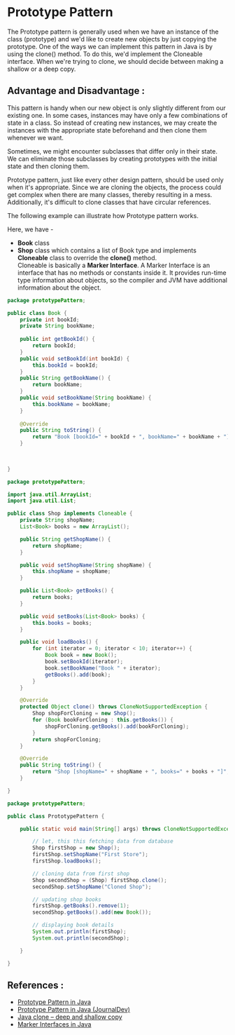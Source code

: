 # Prototype Pattern
The Prototype pattern is generally used when we have an instance of the class (prototype) and we'd like to create new objects by just copying the prototype. One of the ways we can implement this pattern in Java is by using the clone() method. To do this, we'd implement the Cloneable interface. When we're trying to clone, we should decide between making a shallow or a deep copy.  

## Advantage and Disadvantage :

This pattern is handy when our new object is only slightly different from our existing one. In some cases, instances may have only a few combinations of state in a class. So instead of creating new instances, we may create the instances with the appropriate state beforehand and then clone them whenever we want.

Sometimes, we might encounter subclasses that differ only in their state. We can eliminate those subclasses by creating prototypes with the initial state and then cloning them.

Prototype pattern, just like every other design pattern, should be used only when it's appropriate. Since we are cloning the objects, the process could get complex when there are many classes, thereby resulting in a mess. Additionally, it's difficult to clone classes that have circular references.

The following example can illustrate how Prototype pattern works.

Here, we have -
- **Book** class 
- **Shop** class which contains a list of Book type and implements **Cloneable** class to override the **clone()** method.  
Cloneable is basically a **Marker Interface**. A Marker Interface is an interface that has no methods or constants inside it. It provides run-time type information about objects, so the compiler and JVM have additional information about the object.

```java
package prototypePattern;

public class Book {
	private int bookId;
	private String bookName;
	
	public int getBookId() {
		return bookId;
	}
	public void setBookId(int bookId) {
		this.bookId = bookId;
	}
	public String getBookName() {
		return bookName;
	}
	public void setBookName(String bookName) {
		this.bookName = bookName;
	}
	
	@Override
	public String toString() {
		return "Book [bookId=" + bookId + ", bookName=" + bookName + "]";
	}
	
	

}
```

```java
package prototypePattern;

import java.util.ArrayList;
import java.util.List;

public class Shop implements Cloneable {
	private String shopName;
	List<Book> books = new ArrayList();

	public String getShopName() {
		return shopName;
	}

	public void setShopName(String shopName) {
		this.shopName = shopName;
	}

	public List<Book> getBooks() {
		return books;
	}

	public void setBooks(List<Book> books) {
		this.books = books;
	}

	public void loadBooks() {
		for (int iterator = 0; iterator < 10; iterator++) {
			Book book = new Book();
			book.setBookId(iterator);
			book.setBookName("Book " + iterator);
			getBooks().add(book);
		}
	}

	@Override
	protected Object clone() throws CloneNotSupportedException {
		Shop shopForCloning = new Shop();
		for (Book bookForCloning : this.getBooks()) {
			shopForCloning.getBooks().add(bookForCloning);
		}
		return shopForCloning;
	}

	@Override
	public String toString() {
		return "Shop [shopName=" + shopName + ", books=" + books + "]";
	}

}

```

```java
package prototypePattern;

public class PrototypePattern {

	public static void main(String[] args) throws CloneNotSupportedException {

		// let, this this fetching data from database
		Shop firstShop = new Shop();
		firstShop.setShopName("First Store");
		firstShop.loadBooks();

		// cloning data from first shop
		Shop secondShop = (Shop) firstShop.clone();
		secondShop.setShopName("Cloned Shop");

		// updating shop books
		firstShop.getBooks().remove(1);
		secondShop.getBooks().add(new Book());

		// displaying book details
		System.out.println(firstShop);
		System.out.println(secondShop);

	}

}

```

## References :
- [Prototype Pattern in Java](https://www.baeldung.com/java-pattern-prototype)
- [Prototype Pattern in Java (JournalDev)](https://www.journaldev.com/1440/prototype-design-pattern-in-java)
- [Java clone – deep and shallow copy ](https://howtodoinjava.com/java/cloning/a-guide-to-object-cloning-in-java/)
- [Marker Interfaces in Java](https://www.baeldung.com/java-marker-interfaces)